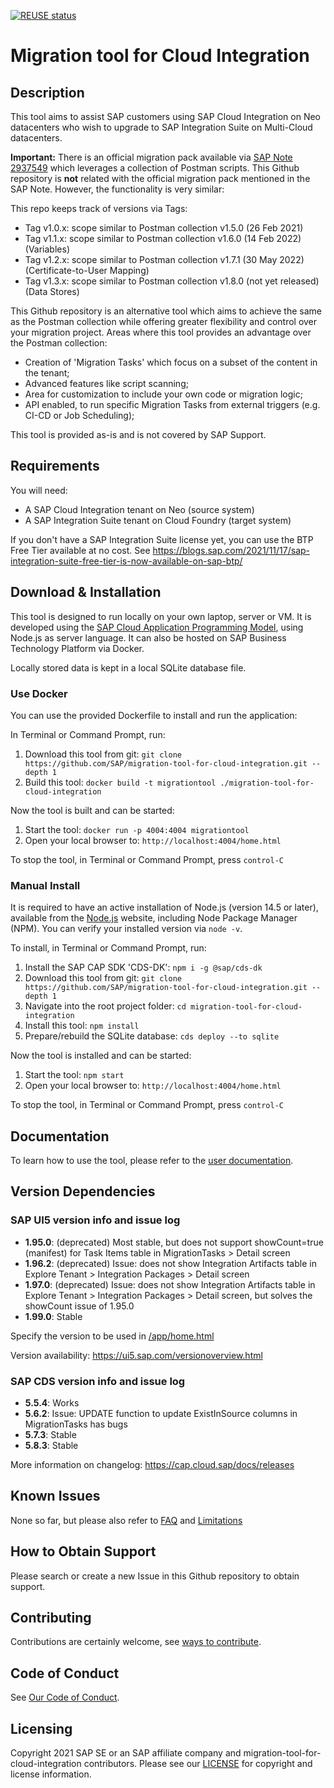[![REUSE status](https://api.reuse.software/badge/github.com/SAP/migration-tool-for-cloud-integration)](https://api.reuse.software/info/github.com/SAP/migration-tool-for-cloud-integration)

# Migration tool for Cloud Integration

## Description

This tool aims to assist SAP customers using SAP Cloud Integration on Neo datacenters who wish to upgrade to SAP Integration Suite on Multi-Cloud datacenters.

**Important:**
There is an official migration pack available via [SAP Note 2937549](https://launchpad.support.sap.com/#/notes/2937549) which leverages a collection of Postman scripts. This Github repository is **not** related with the official migration pack mentioned in the SAP Note. However, the functionality is very similar:

This repo keeps track of versions via Tags:
- Tag v1.0.x: scope similar to Postman collection v1.5.0 (26 Feb 2021)
- Tag v1.1.x: scope similar to Postman collection v1.6.0 (14 Feb 2022) (Variables)
- Tag v1.2.x: scope similar to Postman collection v1.7.1 (30 May 2022) (Certificate-to-User Mapping)
- Tag v1.3.x: scope similar to Postman collection v1.8.0 (not yet released) (Data Stores)

This Github repository is an alternative tool which aims to achieve the same as the Postman collection while offering greater flexibility and control over your migration project. Areas where this tool provides an advantage over the Postman collection:
- Creation of 'Migration Tasks' which focus on a subset of the content in the tenant;
- Advanced features like script scanning;
- Area for customization to include your own code or migration logic;
- API enabled, to run specific Migration Tasks from external triggers (e.g. CI-CD or Job Scheduling);

This tool is provided as-is and is not covered by SAP Support.

## Requirements

You will need:
- A SAP Cloud Integration tenant on Neo (source system)
- A SAP Integration Suite tenant on Cloud Foundry (target system)

If you don't have a SAP Integration Suite license yet, you can use the BTP Free Tier available at no cost. See https://blogs.sap.com/2021/11/17/sap-integration-suite-free-tier-is-now-available-on-sap-btp/

## Download & Installation

This tool is designed to run locally on your own laptop, server or VM. It is developed using the [SAP Cloud Application Programming Model](https://cap.cloud.sap), using Node.js as server language. It can also be hosted on SAP Business Technology Platform via Docker.

Locally stored data is kept in a local SQLite database file.

### Use Docker

You can use the provided Dockerfile to install and run the application:

In Terminal or Command Prompt, run:
1. Download this tool from git: `git clone https://github.com/SAP/migration-tool-for-cloud-integration.git --depth 1`
2. Build this tool: `docker build -t migrationtool ./migration-tool-for-cloud-integration`

Now the tool is built and can be started:

1. Start the tool: `docker run -p 4004:4004 migrationtool`
2. Open your local browser to: `http://localhost:4004/home.html`

To stop the tool, in Terminal or Command Prompt, press `control-C`

### Manual Install

It is required to have an active installation of Node.js (version 14.5 or later), available from the [Node.js](https://nodejs.org/) website, including Node Package Manager (NPM). You can verify your installed version via `node -v`.

To install, in Terminal or Command Prompt, run:

1. Install the SAP CAP SDK 'CDS-DK': `npm i -g @sap/cds-dk`
2. Download this tool from git: `git clone https://github.com/SAP/migration-tool-for-cloud-integration.git --depth 1`
3. Navigate into the root project folder: `cd migration-tool-for-cloud-integration`
4. Install this tool: `npm install`
5. Prepare/rebuild the SQLite database: `cds deploy --to sqlite`

Now the tool is installed and can be started:

1. Start the tool: `npm start`
2. Open your local browser to: `http://localhost:4004/home.html`

To stop the tool, in Terminal or Command Prompt, press `control-C`

## Documentation

To learn how to use the tool, please refer to the [user documentation](/docs).

## Version Dependencies

### SAP UI5 version info and issue log

- **1.95.0**: (deprecated) Most stable, but does not support showCount=true (manifest) for Task Items table in MigrationTasks > Detail screen
- **1.96.2**: (deprecated) Issue: does not show Integration Artifacts table in Explore Tenant > Integration Packages > Detail screen
- **1.97.0**: (deprecated) Issue: does not show Integration Artifacts table in Explore Tenant > Integration Packages > Detail screen, but solves the showCount issue of 1.95.0
- **1.99.0**: Stable

Specify the version to be used in [/app/home.html](./app/home.html)

Version availability: https://ui5.sap.com/versionoverview.html

### SAP CDS version info and issue log

- **5.5.4**: Works
- **5.6.2**: Issue: UPDATE function to update ExistInSource columns in MigrationTasks has bugs
- **5.7.3**: Stable
- **5.8.3**: Stable

More information on changelog: https://cap.cloud.sap/docs/releases

## Known Issues

None so far, but please also refer to [FAQ](/docs/FAQ.md) and [Limitations](/docs/Limitations.md)

## How to Obtain Support

Please search or create a new Issue in this Github repository to obtain support.

## Contributing

Contributions are certainly welcome, see [ways to contribute](CONTRIBUTING.md).

## Code of Conduct

See [Our Code of Conduct](CODE_OF_CONDUCT.md).

## Licensing

Copyright 2021 SAP SE or an SAP affiliate company and migration-tool-for-cloud-integration contributors. Please see our [LICENSE](LICENSE) for copyright and license information.
